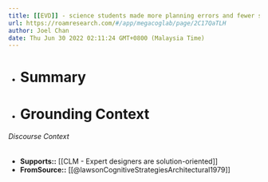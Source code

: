 ```yaml
---
title: [[EVD]] - science students made more planning errors and fewer structural errors on a spatial block design task; architecture students made fewer planning errors and more structural errors - [[@lawsonCognitiveStrategiesArchitectural1979]]
url: https://roamresearch.com/#/app/megacoglab/page/2C17QaTLH
author: Joel Chan
date: Thu Jun 30 2022 02:11:24 GMT+0800 (Malaysia Time)
---
```


- # Summary
- # Grounding Context

###### Discourse Context

- **Supports::** [[CLM - Expert designers are solution-oriented]]
- **FromSource::** [[@lawsonCognitiveStrategiesArchitectural1979]]
